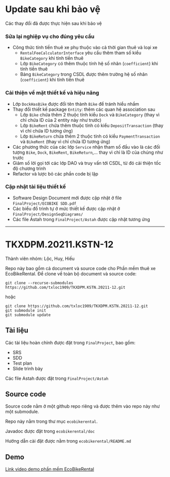 # Update sau khi bảo vệ
Các thay đổi đã được thực hiện sau khi bảo vệ

### Sửa lại nghiệp vụ cho đúng yêu cầu
- Công thức tính tiền thuê xe phụ thuộc vào cả thời gian thuê và loại xe
	- `RentalFeeCalculatorInterface` yêu cầu thêm tham số kiểu `BikeCategory` khi tính tiền thuê
	- Lớp `BikeCategory` có thêm thuộc tính hệ số nhân (`coefficient`) khi tính tiền thuê
	- Bảng `BikeCategory` trong CSDL được thêm trường hệ số nhân (`coefficient`) khi tính tiền thuê

### Cải thiện về mặt thiết kế và hiệu năng
- Lớp `DockHasBike` được đổi tên thành `Bike` để tránh hiểu nhầm
- Thay đổi thiết kế package `Entity`: thêm các quan hệ association sau
	- Lớp `Bike` chứa thêm 2 thuộc tính kiểu `Dock` và `BikeCategory` (thay vì chỉ chứa ID của 2 entity này như trước)
	- Lớp `BikeRent` chứa thêm thuộc tính có kiểu `DepositTransaction` (thay vì chỉ chứa ID tương ứng)
	- Lớp `BikeReturn` chứa thêm 2 thuộc tính có kiểu `PaymentTransaction` và `BikeRent` (thay vì chỉ chứa ID tương ứng)
- Các phương thức của các lớp `Service` nhận tham số đầu vào là các đối tượng `Bike`, `Dock`, `BikeRent`, `BikeReturn`,... thay vì chỉ là ID của chúng như trước
- Giảm số lời gọi tới các lớp DAO và truy vấn tới CSDL, từ đó cải thiện tốc độ chương trình
- Refactor và lược bỏ các phần code bị lặp

### Cập nhật tài liệu thiết kế
- Software Design Document mới được cập nhật ở file `FinalProject/ECOBIKE SDD.pdf`
- Các biểu đồ trình tự ở mức thiết kế được cập nhật ở `FinalProject/DesignSeqDiagrams/`
- Các file Astah trong `FinalProject/Astah` được cập nhật tương ứng

---

# TKXDPM.20211.KSTN-12

Thành viên nhóm: Lộc, Huy, Hiếu


Repo này bao gồm cả document và source code cho Phần mềm thuê xe EcoBikeRental. Để clone về toàn bộ document và source code:
```
git clone --recurse-submodules https://github.com/txloc1909/TKXDPM.KSTN.20211-12.git
```
hoặc
```
git clone https://github.com/txloc1909/TKXDPM.KSTN.20211-12.git 
git submodule init
git submodule update
```

## Tài liệu 

Các tài liệu hoàn chỉnh được đặt trong `FinalProject`, bao gồm:
- SRS 
- SDD 
- Test plan 
- Slide trình bày

Các file Astah được đặt trong `FinalProject/Astah`

## Source code 
Source code nằm ở một github repo riêng và được thêm vào repo này như một submodule. 

Repo này nằm trong thư mục `ecobikerental`.

Javadoc được đặt trong `ecobikerental/doc`

Hướng dẫn cài đặt được nằm trong `ecobikerental/README.md`

## Demo 
[Link video demo phần mềm EcoBikeRental](https://www.youtube.com/watch?v=sdjd5-2IzDY)
